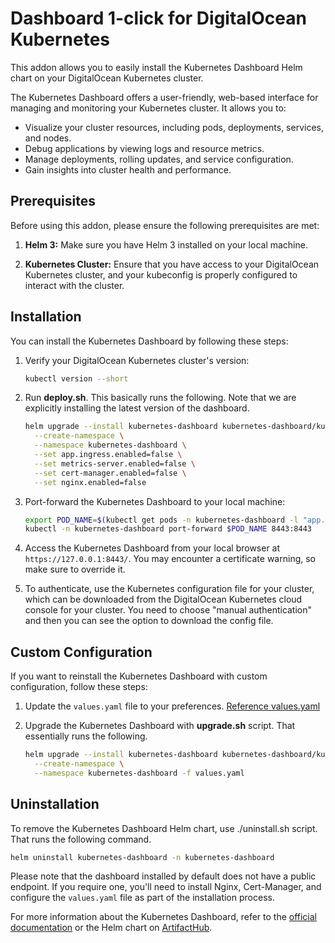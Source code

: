 # Dashboard 1-click for DigitalOcean Kubernetes

This addon allows you to easily install the Kubernetes Dashboard Helm chart on your DigitalOcean Kubernetes cluster. 

The Kubernetes Dashboard offers a user-friendly, web-based interface for managing and monitoring your Kubernetes cluster. It allows you to:
- Visualize your cluster resources, including pods, deployments, services, and nodes.
- Debug applications by viewing logs and resource metrics.
- Manage deployments, rolling updates, and service configuration.
- Gain insights into cluster health and performance.

## Prerequisites

Before using this addon, please ensure the following prerequisites are met:

1. **Helm 3:** Make sure you have Helm 3 installed on your local machine.

2. **Kubernetes Cluster:** Ensure that you have access to your DigitalOcean Kubernetes cluster, and your kubeconfig is properly configured to interact with the cluster.

## Installation

You can install the Kubernetes Dashboard by following these steps:

1. Verify your DigitalOcean Kubernetes cluster's version:

   ```bash
   kubectl version --short
   ```

2. Run **deploy.sh**. This basically runs the following. Note that we are explicitly installing the latest version of the dashboard. 

   ```bash
   helm upgrade --install kubernetes-dashboard kubernetes-dashboard/kubernetes-dashboard \
     --create-namespace \
     --namespace kubernetes-dashboard \
     --set app.ingress.enabled=false \
     --set metrics-server.enabled=false \
     --set cert-manager.enabled=false \
     --set nginx.enabled=false
   ```

4. Port-forward the Kubernetes Dashboard to your local machine:

   ```bash
   export POD_NAME=$(kubectl get pods -n kubernetes-dashboard -l "app.kubernetes.io/name=kubernetes-dashboard,app.kubernetes.io/instance=kubernetes-dashboard" -o jsonpath="{.items[0].metadata.name}")
   kubectl -n kubernetes-dashboard port-forward $POD_NAME 8443:8443
   ```

5. Access the Kubernetes Dashboard from your local browser at `https://127.0.0.1:8443/`. You may encounter a certificate warning, so make sure to override it.

6. To authenticate, use the Kubernetes configuration file for your cluster, which can be downloaded from the DigitalOcean Kubernetes cloud console for your cluster. You need to choose "manual authentication" and then you can see the option to download the config file.

## Custom Configuration

If you want to reinstall the Kubernetes Dashboard with custom configuration, follow these steps:

1. Update the `values.yaml` file to your preferences. [Reference values.yaml](https://raw.githubusercontent.com/kubernetes/dashboard/master/charts/helm-chart/kubernetes-dashboard/values.yaml)

2. Upgrade the Kubernetes Dashboard with **upgrade.sh** script. That essentially runs the following.

   ```bash
   helm upgrade --install kubernetes-dashboard kubernetes-dashboard/kubernetes-dashboard \
     --create-namespace \
     --namespace kubernetes-dashboard -f values.yaml
   ```

## Uninstallation

To remove the Kubernetes Dashboard Helm chart, use ./uninstall.sh script. That runs the following command.

```bash
helm uninstall kubernetes-dashboard -n kubernetes-dashboard
```

Please note that the dashboard installed by default does not have a public endpoint. If you require one, you'll need to install Nginx, Cert-Manager, and configure the `values.yaml` file as part of the installation process.

For more information about the Kubernetes Dashboard, refer to the [official documentation](https://github.com/kubernetes/dashboard/releases/tag/v3.0.0-alpha0) or the Helm chart on [ArtifactHub](https://artifacthub.io/packages/helm/k8s-dashboard/kubernetes-dashboard).

